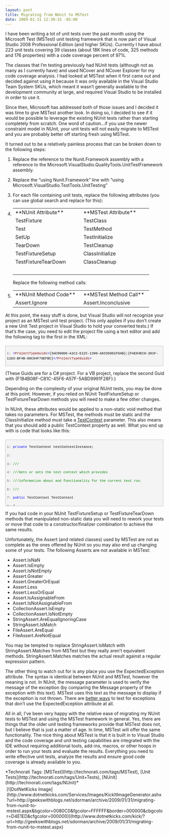 ```yaml
---
layout: post
title: Migrating from NUnit to MSTest
date: 2009-01-31 12:39:15 -05:00
---
```


I have been writing a lot of unit tests over the past month using the Microsoft Test (MSTest) unit testing framework that is now part of Visual Studio 2008 Professional Edition (and higher SKUs). Currently I have about 223 unit tests covering 39 classes (about 18K lines of code, 325 methods and 176 properties) with a code coverage percent of 97%.

The classes that I’m testing previously had NUnit tests (although not as many as I currently have) and used NCover and NCover Explorer for my code coverage analysis. I had looked at MSTest when it first came out and decided against using it because it was only available in the Visual Studio Team System SKUs, which meant it wasn’t generally available to the development community at large, and required Visual Studio to be installed in order to use it.

Since then, Microsoft has addressed both of those issues and I decided it was time to give MSTest another look. In doing so, I decided to see if it would be possible to leverage the existing NUnit tests rather than starting completely from scratch. One word of caution…if you use the newer constraint model in NUnit, your unit tests will not easily migrate to MSTest and you are probably better off starting fresh using MSTest.

It turned out to be a relatively painless process that can be broken down to the following steps:

1.  Replace the reference to the Nunit.Framework assembly with a reference to the Microsoft.VisualStudio.QualityTools.UnitTestFramework assembly.
2.  Replace the “using Nunit.Framework” line with “using Microsoft.VisualStudio.TestTools.UnitTesting”
3.  For each file containing unit tests, replace the following attributes (you can use global search and replace for this):       

4.  <table border="0" cellspacing="0" cellpadding="2" width="400"><tbody>       <tr>         <td valign="top" width="200">**NUnit Attribute**</td>          <td valign="top" width="200">**MSTest Attribute**</td>       </tr>        <tr>         <td valign="top" width="200">TestFixture</td>          <td valign="top" width="200">TestClass</td>       </tr>        <tr>         <td valign="top" width="200">Test</td>          <td valign="top" width="200">TestMethod</td>       </tr>        <tr>         <td valign="top" width="200">SetUp</td>          <td valign="top" width="200">TestInitialize</td>       </tr>        <tr>         <td valign="top" width="200">TearDown</td>          <td valign="top" width="200">TestCleanup</td>       </tr>        <tr>         <td valign="top" width="200">TestFixtureSetup</td>          <td valign="top" width="200">ClassInitialize</td>       </tr>        <tr>         <td valign="top" width="200">TestFixtureTearDown</td>          <td valign="top" width="200">ClassCleanup</td>       </tr>        <tr>         <td valign="top" width="200"> </td>          <td valign="top" width="200"> </td>       </tr>     </tbody></table>    Replace the following method calls:       

5.  <table border="0" cellspacing="0" cellpadding="2" width="400"><tbody>       <tr>         <td valign="top" width="200">**NUnit Method Code**</td>          <td valign="top" width="200">**MSTest Method Call**</td>       </tr>        <tr>         <td valign="top" width="200">Assert.Ignore</td>          <td valign="top" width="200">Assert.Inconclusive</td>       </tr>     </tbody></table>   

At this point, the easy stuff is done, but Visual Studio will not recognize your project as an MSTest unit test project. (This only applies if you don’t create a new Unit Test project in Visual Studio to hold your converted tests.) If that’s the case, you need to edit the project file using a text editor and add the following tag to the first <PropertyGroup> in the XML:
  <div style="border-bottom: silver 1px solid; border-left: silver 1px solid; padding-bottom: 4px; line-height: 12pt; background-color: #f4f4f4; margin: 20px 0px 10px; padding-left: 4px; width: 97.5%; padding-right: 4px; font-family: 'Courier New', courier, monospace; max-height: 200px; font-size: 8pt; overflow: auto; border-top: silver 1px solid; cursor: text; border-right: silver 1px solid; padding-top: 4px" id="codeSnippetWrapper">   <div style="border-bottom-style: none; padding-bottom: 0px; line-height: 12pt; border-right-style: none; background-color: #f4f4f4; padding-left: 0px; width: 100%; padding-right: 0px; font-family: 'Courier New', courier, monospace; border-top-style: none; color: black; font-size: 8pt; border-left-style: none; overflow: visible; padding-top: 0px" id="codeSnippet">     

<span style="color: #606060" id="lnum1">   1:</span> <span style="color: #0000ff"><</span><span style="color: #800000">ProjectTypeGuids</span><span style="color: #0000ff">></span>{3AC096D0-A1C2-E12C-1390-A8335801FDAB};{FAE04EC0-301F-11D3-BF4B-00C04F79EFBC}<span style="color: #0000ff"></</span><span style="color: #800000">ProjectTypeGuids</span><span style="color: #0000ff">></span>

</div>
</div>



(These Guids are for a C# project. For a VB project, replace the second Guid with {F184B08F-C81C-45F6-A57F-5ABD9991F28F}.)

Depending on the complexity of your original NUnit tests, you may be done at this point. However, if you relied on NUnit TestFixtureSetup or TestFixtureTearDown methods you will need to make a few other changes.

In NUnit, these attributes would be applied to a non-static void method that takes no parameters. For MSTest, the methods must be static and the ClassInitialize method must take a [TestContext](http://msdn.microsoft.com/en-us/library/microsoft.visualstudio.testtools.unittesting.testcontext.aspx) parameter. This also means that you should add a public TestContext property as well. What you end up with is code that looks like this:


<div style="border-bottom: silver 1px solid; border-left: silver 1px solid; padding-bottom: 4px; line-height: 12pt; background-color: #f4f4f4; margin: 20px 0px 10px; padding-left: 4px; width: 97.5%; padding-right: 4px; font-family: 'Courier New', courier, monospace; height: 239px; max-height: 200px; font-size: 8pt; overflow: auto; border-top: silver 1px solid; cursor: text; border-right: silver 1px solid; padding-top: 4px" id="codeSnippetWrapper">
  <div style="border-bottom-style: none; padding-bottom: 0px; line-height: 12pt; border-right-style: none; background-color: #f4f4f4; padding-left: 0px; width: 100%; padding-right: 0px; font-family: 'Courier New', courier, monospace; border-top-style: none; color: black; font-size: 8pt; border-left-style: none; overflow: visible; padding-top: 0px" id="codeSnippet">
    

<span style="color: #606060" id="lnum1">   1:</span> <span style="color: #0000ff">private</span> TestContext testContextInstance;

<span style="color: #606060" id="lnum2">   2:</span>  

<span style="color: #606060" id="lnum3">   3:</span> <span style="color: #008000">/// <summary></span>

<span style="color: #606060" id="lnum4">   4:</span> <span style="color: #008000">///Gets or sets the test context which provides</span>

<span style="color: #606060" id="lnum5">   5:</span> <span style="color: #008000">///information about and functionality for the current test run.</span>

<span style="color: #606060" id="lnum6">   6:</span> <span style="color: #008000">///</summary></span>

<span style="color: #606060" id="lnum7">   7:</span> <span style="color: #0000ff">public</span> TestContext TestContext

<span style="color: #606060" id="lnum8">   8:</span> {

<span style="color: #606060" id="lnum9">   9:</span>     get

<span style="color: #606060" id="lnum10">  10:</span>     {

<span style="color: #606060" id="lnum11">  11:</span>         <span style="color: #0000ff">return</span> testContextInstance;

<span style="color: #606060" id="lnum12">  12:</span>     }

<span style="color: #606060" id="lnum13">  13:</span>     set

<span style="color: #606060" id="lnum14">  14:</span>     {

<span style="color: #606060" id="lnum15">  15:</span>         testContextInstance = <span style="color: #0000ff">value</span>;

<span style="color: #606060" id="lnum16">  16:</span>     }

<span style="color: #606060" id="lnum17">  17:</span> }

<span style="color: #606060" id="lnum18">  18:</span>  

<span style="color: #606060" id="lnum19">  19:</span> [ClassInitialize()]

<span style="color: #606060" id="lnum20">  20:</span> <span style="color: #0000ff">public</span> <span style="color: #0000ff">static</span> <span style="color: #0000ff">void</span> ClassInit(TestContext context)

<span style="color: #606060" id="lnum21">  21:</span> {

<span style="color: #606060" id="lnum22">  22:</span>     MessageBox.Show(<span style="color: #006080">"ClassInit "</span> + context.TestName);

<span style="color: #606060" id="lnum23">  23:</span> }

<span style="color: #606060" id="lnum24">  24:</span>  

<span style="color: #606060" id="lnum25">  25:</span> [ClassCleanup()]

<span style="color: #606060" id="lnum26">  26:</span> <span style="color: #0000ff">public</span> <span style="color: #0000ff">static</span> <span style="color: #0000ff">void</span> ClassCleanup()

<span style="color: #606060" id="lnum27">  27:</span> {

<span style="color: #606060" id="lnum28">  28:</span>     MessageBox.Show(<span style="color: #006080">"ClassCleanup"</span>);

<span style="color: #606060" id="lnum29">  29:</span> }

</div>
</div>



If you had code in your NUnit TestFixtureSetup or TestFixtureTearDown methods that manipulated non-static data you will need to rework your tests or move that code to a constructor/finalizer combination to achieve the same results.

Unfortunately, the Assert (and related classes) used by MSTest are not as complete as the ones offered by NUnit so you may also end up changing some of your tests. The following Asserts are not available in MSTest:

*   Assert.IsNaN
*   Assert.IsEmpty
*   Assert.IsNotEmpty
*   Assert.Greater
*   Assert.GreaterOrEqual
*   Assert.Less
*   Assert.LessOrEqual
*   Assert.IsAssignableFrom
*   Assert.IsNotAssignableFrom
*   CollectionAssert.IsEmpty
*   CollectionAssert.IsNotEmpty
*   StringAssert.AreEqualIgnoringCase
*   StringAssert.IsMatch
*   FileAssert.AreEqual
*   FileAssert.AreNotEqual



You may be tempted to replace StringAssert.IsMatch with StringAssert.Matches from MSTest but they really aren’t equivalent methods. StringAssert.Matches matches the actual result against a regular expression pattern.

The other thing to watch out for is any place you use the ExpectedException attribute. The syntax is identical between NUnit and MSTest, however the meaning is not. In NUnit, the message parameter is used to verify the message of the exception (by comparing the Message property of the exception with this text). MSTest uses this text as the message to display if the exception is not thrown. There are [better ways](http://geekswithblogs.net/sdorman/archive/2009/01/17/unit-testing-and-expected-exceptions.aspx) to test for exceptions that don’t use the ExpectedException attribute at all.

All in all, I’ve been very happy with the relative ease of migrating my NUnit tests to MSTest and using the MSTest framework in general. Yes, there are things that the older unit testing frameworks provide that MSTest does not, but I believe that is just a matter of age. In time, MSTest will offer the same functionality. The nice thing about MSTest is that it is built in to Visual Studio and the code coverage and unit testing capabilities are integrated with the IDE without requiring additional tools, add-ins, macros, or other hoops in order to run your tests and evaluate the results. Everything you need to write effective unit tests, analyze the results and ensure good code coverage is already available to you.


<div style="padding-bottom: 0px; margin: 0px; padding-left: 0px; padding-right: 0px; display: inline; float: none; padding-top: 0px" id="scid:0767317B-992E-4b12-91E0-4F059A8CECA8:8e530e48-a136-4398-b4d6-7da6416e2cd3" class="wlWriterSmartContent">*Technorati Tags: [MSTest](http://technorati.com/tags/MSTest), [Unit Tests](http://technorati.com/tags/Unit+Tests), [NUnit](http://technorati.com/tags/NUnit)*</div><div class="wlWriterHeaderFooter" style="text-align:left; margin:0px; padding:4px 4px 4px 4px;">[![DotNetKicks Image](http://www.dotnetkicks.com/Services/Images/KickItImageGenerator.ashx?url=http://geekswithblogs.net/sdorman/archive/2009/01/31/migrating-from-nunit-to-mstest.aspx&bgcolor=0080C0&fgcolor=FFFFFF&border=000000&cbgcolor=D4E1ED&cfgcolor=000000)](http://www.dotnetkicks.com/kick/?url=http://geekswithblogs.net/sdorman/archive/2009/01/31/migrating-from-nunit-to-mstest.aspx)</div>
